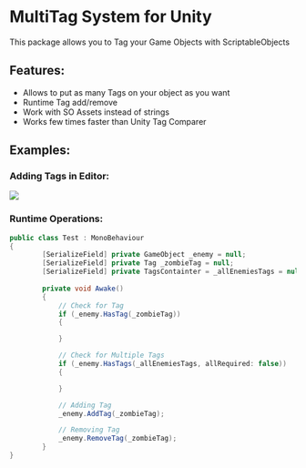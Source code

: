 # MultiTag System for Unity
This package allows you to Tag your Game Objects with ScriptableObjects

## Features:
- Allows to put as many Tags on your object as you want
- Runtime Tag add/remove
- Work with SO Assets instead of strings
- Works few times faster than Unity Tag Comparer

## Examples:

### Adding Tags in Editor:
![](https://imgur.com/EPxkbza.png)

### Runtime Operations:
```csharp
public class Test : MonoBehaviour
{
		[SerializeField] private GameObject _enemy = null;
		[SerializeField] private Tag _zombieTag = null;
		[SerializeField] private TagsContainter = _allEnemiesTags = null;
  
		private void Awake()
		{
			// Check for Tag
			if (_enemy.HasTag(_zombieTag))
			{

			}

			// Check for Multiple Tags
			if (_enemy.HasTags(_allEnemiesTags, allRequired: false))
			{

			}

			// Adding Tag
			_enemy.AddTag(_zombieTag);

			// Removing Tag
			_enemy.RemoveTag(_zombieTag);
		}
}
```

